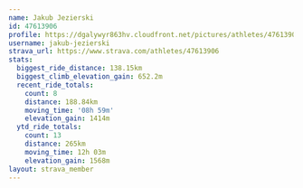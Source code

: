 ```yaml
---
name: Jakub Jezierski
id: 47613906
profile: https://dgalywyr863hv.cloudfront.net/pictures/athletes/47613906/14681924/1/large.jpg
username: jakub-jezierski
strava_url: https://www.strava.com/athletes/47613906
stats:
  biggest_ride_distance: 138.15km
  biggest_climb_elevation_gain: 652.2m
  recent_ride_totals:
    count: 8
    distance: 188.84km
    moving_time: '08h 59m'
    elevation_gain: 1414m
  ytd_ride_totals:
    count: 13
    distance: 265km
    moving_time: 12h 03m
    elevation_gain: 1568m
layout: strava_member
--- 
```

